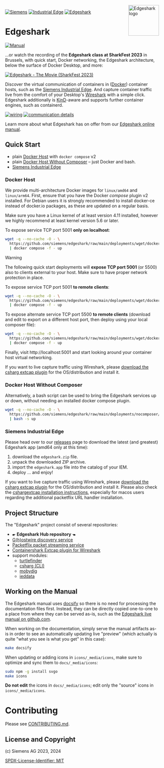 <img alt="Edgeshark logo" align="right" width="100" height="100" src="icons/edgeshark/petrolshark-192x192.png" style="padding: 0 0 1ex 0.8em">

[![Siemens](https://img.shields.io/badge/github-siemens-009999?logo=github)](https://github.com/siemens)
[![Industrial Edge](https://img.shields.io/badge/github-industrial%20edge-e39537?logo=github)](https://github.com/industrial-edge)
[![Edgeshark](https://img.shields.io/badge/github-Edgeshark-003751?logo=github)](https://github.com/siemens/edgeshark)

# Edgeshark

[![Manual](https://img.shields.io/badge/Edgeshark-manual-blue)](https://siemens.github.io/edgeshark)

...or watch the recording of the **Edgeshark class at SharkFest 2023** in Brussels, with quick start, Docker networking, the Edgeshark architecture, below the surface of Docker Desktop, and more:

[![Edgeshark - The Movie (SharkFest 2023)](https://github.com/siemens/edgeshark/assets/6920158/da5001de-ff31-483f-afdc-14473f323abb)](http://www.youtube.com/watch?v=53dUH6cZ9rc "Live Capture in containers with Edgeshark")

Discover the virtual communication of containers in
([Docker](https://docker.com)) container hosts, such as the [Siemens Industrial
Edge](https://github.com/industrial-edge). And capture container traffic live
from the comfort of your Desktop's [Wireshark](https://wireshark.org) with a
simple click. Edgeshark additionally is
[KinD](https://github.com/kubernetes-sigs/kind)-aware and supports further
container engines, such as containerd.

[![wiring](images/thumb-wiring.png)](docs/_images/teaser-wiring.png)
[![communication details](images/thumb-comm-details.png)](docs/_images/teaser-comm-details.png)

Learn more about what Edgeshark has on offer from our [Edgeshark online
manual](https://siemens.github.io/edgeshark).

## Quick Start

- plain [Docker Host](#docker-host) with `docker compose` v2
- plain [Docker Host Without Composer](#docker-host-without-composer) – just Docker and bash.
- [Siemens Industrial Edge](#siemens-industrial-edge)

### Docker Host

We provide multi-architecture Docker images for `linux/amd64` and `linux/arm64`.
First, ensure that you have the Docker _compose_ plugin v2 installed. For Debian
users it is strongly recommended to install docker-ce instead of docker.io
packages, as these are updated on a regular basis.

Make sure you have a Linux kernel of at least version 4.11 installed, however we
highly recommend at least kernel version 5.6 or later.

To expose service TCP port 5001 **only on localhost**:

```bash
wget -q --no-cache -O - \
  https://github.com/siemens/edgeshark/raw/main/deployments/wget/docker-compose-localhost.yaml \
  | docker compose -f - up
```

> [!WARNING]
> The following quick start deployments will **expose TCP port 5001** (or 5500)
> also to clients external to your host. Make sure to have proper network
> protection in place.

To expose service TCP port 5001 **to remote clients**:

```bash
wget -q --no-cache -O - \
  https://github.com/siemens/edgeshark/raw/main/deployments/wget/docker-compose.yaml \
  | docker compose -f - up
```

To expose alternate service TCP port 5500 **to remote clients** (download and
edit to export on a different host port, then deploy using your local composer
file):

```bash
wget -q --no-cache -O - \
  https://github.com/siemens/edgeshark/raw/main/deployments/wget/docker-compose-5500.yaml \
  | docker compose -f - up
```

Finally, visit http://localhost:5001 and start looking around your container
host virtual networking.

If you want to live capture traffic using Wireshark, please [download the csharg
extcap plugin](https://github.com/siemens/cshargextcap/releases) for the
OS/distribution and install it. 

### Docker Host Without Composer

Alternatively, a bash script can be used to bring the Edgeshark services up or
down, without needing an installed docker compose plugin.

```bash
wget -q --no-cache -O - \
  https://github.com/siemens/edgeshark/raw/main/deployments/nocomposer/edgeshark.sh \
  | bash -s up
```

### Siemens Industrial Edge

Please head over to our
[releases](https://github.com/siemens/edgeshark/releases) page to download the
latest (and greatest) Edgeshark app (amd64 only at this time):

1. download the `edgeshark.zip` file.
2. unpack the downloaded ZIP archive.
3. import the `edgeshark.app` file into the catalog of your IEM.
4. deploy ... and enjoy!

If you want to live capture traffic using Wireshark, please [download the csharg
extcap plugin](https://github.com/siemens/cshargextcap/releases) for the
OS/distribution and install it. Please also check the [cshargextcap installation
instructions](https://github.com/siemens/cshargextcap?tab=readme-ov-file#installation),
especially for macos users regarding the additional packetflix URL handler
installation.

## Project Structure

The "Edgeshark" project consist of several repositories:
- 🖝 **Edgeshark Hub repository** 🖜
- [G(h)ostwire discovery service](https://github.com/siemens/ghostwire)
- [Packetflix packet streaming service](https://github.com/siemens/packetflix)
- [Containershark Extcap plugin for
  Wireshark](https://github.com/siemens/cshargextcap)
- support modules:
  - [turtlefinder](https://github.com/siemens/turtlefinder)
  - [csharg (CLI)](https://github.com/siemens/csharg)
  - [mobydig](https://github.com/siemens/mobydig)
  - [ieddata](https://github.com/siemens/ieddata)

## Working on the Manual

The Edgeshark manual uses [docsify](https://docsify.js.org/) so there is no need
for processing the documentation files first. Instead, they can be directly
copied one-to-one to a place from where they can be served as-is, such as the
[Edgeshark live manual on github.com](https://siemens.github.io/edgeshark).

When working on the documentation, simply serve the manual artifacts as-is in
order to see an automatically updating live "preview" (which actually is quite
"what you see is what you get" in this case):

```bash
make docsify
```

When updating or adding icons in `icons/_media/icons`, make sure to optimize and
sync them to `docs/_media/icons`:

```bash
sudo npm -g install svgo
make icons
```

**Do not edit** the icons in `docs/_media/icons`; edit only the "source" icons
in `icons/_media/icons`.

# Contributing

Please see [CONTRIBUTING.md](CONTRIBUTING.md).

## License and Copyright

(c) Siemens AG 2023, 2024

[SPDX-License-Identifier: MIT](LICENSE)
